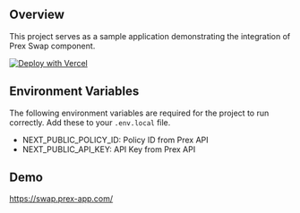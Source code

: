 ## Overview

This project serves as a sample application demonstrating the integration of Prex Swap component.

[![Deploy with Vercel](https://vercel.com/button)](https://vercel.com/new/clone?repository-url=https%3A%2F%2Fgithub.com%2Fprex0%2Fswap-prex-example&env=NEXT_PUBLIC_POLICY_ID,NEXT_PUBLIC_API_KEY&project-name=swap-prex-example&repository-name=swap-prex-example&redirect-url=https%3A%2F%2Fwww.prex0.com)

## Environment Variables

The following environment variables are required for the project to run correctly. Add these to your `.env.local` file.

- NEXT_PUBLIC_POLICY_ID: Policy ID from Prex API
- NEXT_PUBLIC_API_KEY: API Key from Prex API

## Demo

https://swap.prex-app.com/

